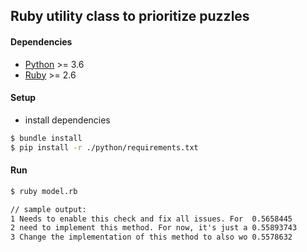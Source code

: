 ## Ruby utility class to prioritize puzzles

#### Dependencies

- [Python](https://www.python.org/) >= 3.6
- [Ruby](https://www.ruby-lang.org/en/) >= 2.6

#### Setup

- install dependencies

```bash
$ bundle install
$ pip install -r ./python/requirements.txt
```

#### Run

```bash
$ ruby model.rb
```

```txt
// sample output:
1 Needs to enable this check and fix all issues. For  0.5658445
2 need to implement this method. For now, it's just a 0.55893743
3 Change the implementation of this method to also wo 0.5578632
```
